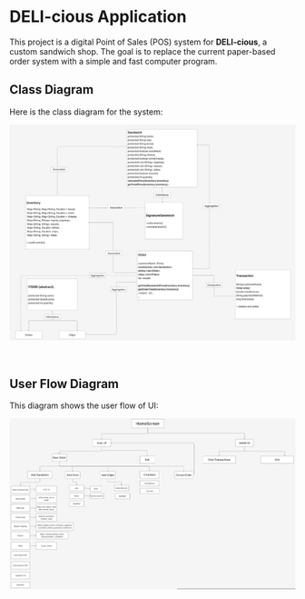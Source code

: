 <!DOCTYPE html>
<html>
<body>
  <h1>DELI-cious Application</h1>
  <p>
    This project is a digital Point of Sales (POS) system for <strong>DELI-cious</strong>, a custom sandwich shop.
    The goal is to replace the current paper-based order system with a simple and fast computer program.
  </p>


  
  <h2>Class Diagram</h2>
  <p>Here is the class diagram for the system:</p>
  
  ![Class Diagram](src/Images/Classesdiagram.png)

<br/>
  <h2>User Flow Diagram</h2>
  <p>This diagram shows the user flow of UI:</p>
  
  ![UI Diagram](src/Images/UIDiagram.png)

</body>
</html>
